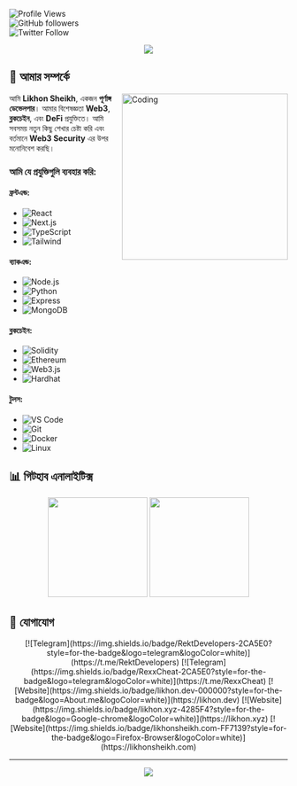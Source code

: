 ![Profile Views](https://komarev.com/ghpvc/?username=sh33ikh&color=blueviolet&style=flat-square)  
![GitHub followers](https://img.shields.io/github/followers/sh33ikh?style=social)  
![Twitter Follow](https://img.shields.io/twitter/follow/sh33ikh?style=social)  

<p align="center">
    <img src="https://readme-typing-svg.herokuapp.com?font=JetBrains+Mono&duration=3000&pause=1000&color=A78BFA&center=true&vCenter=true&width=435&lines=পূর্ণাঙ্গ+ডেভেলপার;ব্লকচেইন+উদ্ভাবক;ওপেন+সোর্স+অংশীদার"/>
</p>

## 🚀 আমার সম্পর্কে

<img align="right" alt="Coding" width="300" src="https://media.giphy.com/media/qgQUggAC3Pfv687qPC/giphy.gif"/>

আমি **Likhon Sheikh**, একজন **পূর্ণাঙ্গ ডেভেলপার**। আমার বিশেষজ্ঞতা **Web3**, **ব্লকচেইন**, এবং **DeFi** প্রযুক্তিতে। আমি সবসময় নতুন কিছু শেখার চেষ্টা করি এবং বর্তমানে **Web3 Security** এর উপর মনোনিবেশ করছি।

### আমি যে প্রযুক্তিগুলি ব্যবহার করি:

#### ফ্রন্টএন্ড:
- ![React](https://img.shields.io/badge/React-20232A?style=for-the-badge&logo=react&logoColor=61DAFB)
- ![Next.js](https://img.shields.io/badge/Next.js-000000?style=for-the-badge&logo=next.js&logoColor=white)
- ![TypeScript](https://img.shields.io/badge/TypeScript-007ACC?style=for-the-badge&logo=typescript&logoColor=white)
- ![Tailwind](https://img.shields.io/badge/Tailwind_CSS-38B2AC?style=for-the-badge&logo=tailwind-css&logoColor=white)

#### ব্যাকএন্ড:
- ![Node.js](https://img.shields.io/badge/Node.js-339933?style=for-the-badge&logo=node.js&logoColor=white)
- ![Python](https://img.shields.io/badge/Python-14354C?style=for-the-badge&logo=python&logoColor=white)
- ![Express](https://img.shields.io/badge/Express.js-404D59?style=for-the-badge&logo=express&logoColor=white)
- ![MongoDB](https://img.shields.io/badge/MongoDB-4EA94B?style=for-the-badge&logo=mongodb&logoColor=white)

#### ব্লকচেইন:
- ![Solidity](https://img.shields.io/badge/Solidity-363636?style=for-the-badge&logo=solidity&logoColor=white)
- ![Ethereum](https://img.shields.io/badge/Ethereum-3C3C3D?style=for-the-badge&logo=ethereum&logoColor=white)
- ![Web3.js](https://img.shields.io/badge/Web3.js-F16822?style=for-the-badge&logo=web3.js&logoColor=white)
- ![Hardhat](https://img.shields.io/badge/Hardhat-F7DF1E?style=for-the-badge&logo=hardhat&logoColor=black)

#### টুলস:
- ![VS Code](https://img.shields.io/badge/VS_Code-007ACC?style=for-the-badge&logo=visual-studio-code&logoColor=white)
- ![Git](https://img.shields.io/badge/Git-F05032?style=for-the-badge&logo=git&logoColor=white)
- ![Docker](https://img.shields.io/badge/Docker-2496ED?style=for-the-badge&logo=docker&logoColor=white)
- ![Linux](https://img.shields.io/badge/Linux-FCC624?style=for-the-badge&logo=linux&logoColor=black)

## 📊 গিটহাব এনালাইটিক্স

<div align="center">
  <img height="180em" src="https://github-readme-stats.vercel.app/api?username=sh33ikh&show_icons=true&theme=tokyonight&hide_border=true&bg_color=0D1117"/>
  <img height="180em" src="https://github-readme-streak-stats.herokuapp.com/?user=sh33ikh&theme=tokyonight&hide_border=true&background=0D1117"/>
</div>

## 🤝 যোগাযোগ

<div align="center">
  [![Telegram](https://img.shields.io/badge/RektDevelopers-2CA5E0?style=for-the-badge&logo=telegram&logoColor=white)](https://t.me/RektDevelopers)  
  [![Telegram](https://img.shields.io/badge/RexxCheat-2CA5E0?style=for-the-badge&logo=telegram&logoColor=white)](https://t.me/RexxCheat)  
  [![Website](https://img.shields.io/badge/likhon.dev-000000?style=for-the-badge&logo=About.me&logoColor=white)](https://likhon.dev)  
  [![Website](https://img.shields.io/badge/likhon.xyz-4285F4?style=for-the-badge&logo=Google-chrome&logoColor=white)](https://likhon.xyz)  
  [![Website](https://img.shields.io/badge/likhonsheikh.com-FF7139?style=for-the-badge&logo=Firefox-Browser&logoColor=white)](https://likhonsheikh.com)
</div>

---

<div align="center">
  <img src="https://quotes-github-readme.vercel.app/api?type=horizontal&theme=tokyonight" />
</div>
